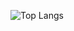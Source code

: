 ![Top Langs](https://github-readme-stats.vercel.app/api/top-langs/?username=EscoCorp&layout=compact)
